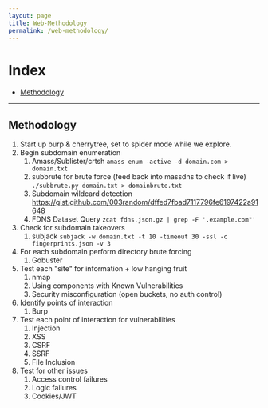 ```yaml
---
layout: page
title: Web-Methodology
permalink: /web-methodology/
---
```


# Index
* [Methodology](#methodology)

---

## Methodology

1. Start up burp & cherrytree, set to spider mode while we explore.
2. Begin subdomain enumeration
    1. Amass/Sublister/crtsh 
        `amass enum -active -d domain.com > domain.txt`
    2. subbrute for brute force (feed back into massdns to check if live)
        `./subbrute.py domain.txt > domainbrute.txt`
    3. Subdomain wildcard detection https://gist.github.com/003random/dffed7fbad7117796fe6197422a91648
    4. FDNS Dataset Query
        `zcat fdns.json.gz | grep -F '.example.com"'`
3. Check for subdomain takeovers
    1. subjack
        `subjack -w domain.txt -t 10 -timeout 30 -ssl -c fingerprints.json -v 3`
3. For each subdomain perform directory brute forcing
    1. Gobuster
4. Test each "site" for information + low hanging fruit
    1. nmap
    2. Using components with Known Vulnerabilities
    3. Security misconfiguration (open buckets, no auth control)
5. Identify points of interaction
    1. Burp
6. Test each point of interaction for vulnerabilities
    1. Injection
    2. XSS
    3. CSRF
    4. SSRF
    5. File Inclusion
7. Test for other issues
    1. Access control failures
    2. Logic failures
    3. Cookies/JWT
